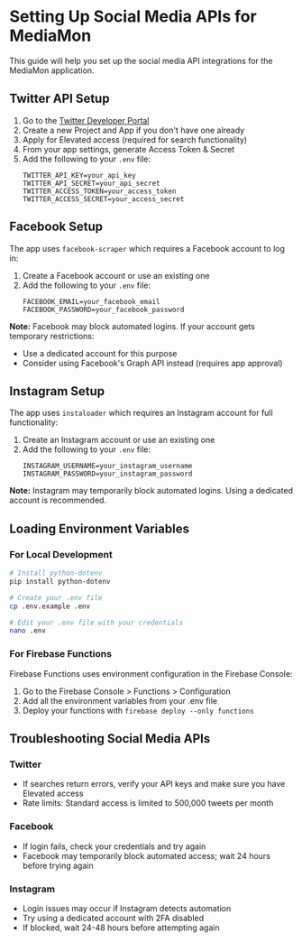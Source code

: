 # Setting Up Social Media APIs for MediaMon

This guide will help you set up the social media API integrations for the MediaMon application.

## Twitter API Setup

1. Go to the [Twitter Developer Portal](https://developer.twitter.com/en/portal/dashboard)
2. Create a new Project and App if you don't have one already
3. Apply for Elevated access (required for search functionality)
4. From your app settings, generate Access Token & Secret
5. Add the following to your `.env` file:
   ```
   TWITTER_API_KEY=your_api_key
   TWITTER_API_SECRET=your_api_secret
   TWITTER_ACCESS_TOKEN=your_access_token
   TWITTER_ACCESS_SECRET=your_access_secret
   ```

## Facebook Setup

The app uses `facebook-scraper` which requires a Facebook account to log in:

1. Create a Facebook account or use an existing one
2. Add the following to your `.env` file:
   ```
   FACEBOOK_EMAIL=your_facebook_email
   FACEBOOK_PASSWORD=your_facebook_password
   ```

**Note:** Facebook may block automated logins. If your account gets temporary restrictions:
- Use a dedicated account for this purpose
- Consider using Facebook's Graph API instead (requires app approval)

## Instagram Setup

The app uses `instaloader` which requires an Instagram account for full functionality:

1. Create an Instagram account or use an existing one
2. Add the following to your `.env` file:
   ```
   INSTAGRAM_USERNAME=your_instagram_username
   INSTAGRAM_PASSWORD=your_instagram_password
   ```

**Note:** Instagram may temporarily block automated logins. Using a dedicated account is recommended.

## Loading Environment Variables

### For Local Development
```bash
# Install python-dotenv
pip install python-dotenv

# Create your .env file
cp .env.example .env

# Edit your .env file with your credentials
nano .env
```

### For Firebase Functions
Firebase Functions uses environment configuration in the Firebase Console:

1. Go to the Firebase Console > Functions > Configuration
2. Add all the environment variables from your .env file
3. Deploy your functions with `firebase deploy --only functions`

## Troubleshooting Social Media APIs

### Twitter
- If searches return errors, verify your API keys and make sure you have Elevated access
- Rate limits: Standard access is limited to 500,000 tweets per month

### Facebook
- If login fails, check your credentials and try again
- Facebook may temporarily block automated access; wait 24 hours before trying again

### Instagram
- Login issues may occur if Instagram detects automation
- Try using a dedicated account with 2FA disabled
- If blocked, wait 24-48 hours before attempting again
